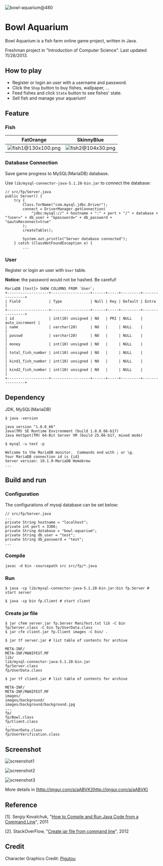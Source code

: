 ![bowl-aquarium@480](http://imgur.com/AImb9E3.png)

Bowl Aquarium
=========

Bowl Aquarium is a fish farm online game project, written in Java.

Freshman project in "Introduction of Computer Science". Last updated 11/28/2013.

How to play
-----------------------

- Register or login an user with a username and password.
- Click the `Shop` button to buy fishes, wallpaper, ...
- Feed fishes and click `State` button to see fishes' state.
- Sell fish and manage your aquarium!

Feature
-----------------------

### Fish ###

|FatOrange|SkinnyBlue|
|----|----|
|![fish1@130x100.png](http://imgur.com/09fMSTE.png)|![fish2@104x30.png](http://imgur.com/2Nmt3jX.png)|

### Database Connection ###

Save game progress to MySQL(MariaDB) database.

Use `lib/mysql-connector-java-5.1.28-bin.jar` to connect the database:

    // src/fp/Server.java
    public Server() {
        try {
            Class.forName("com.mysql.jdbc.Driver");
            connect = DriverManager.getConnection(
                "jdbc:mysql://" + hostname + ":" + port + "/" + database + "?user=" + db_user + "&password=" + db_password + "&autoReconnect=true"
            );
            createTable();

            System.out.println("Server database connected");
        } catch (ClassNotFoundException e) {
            ...

### User ###

Register or login an user with `User` table.

**Notice:** the password would not be hashed. Be careful!

    MariaDB [test]> SHOW COLUMNS FROM `User`;
    +-------------------+------------------+------+-----+---------+----------------+
    | Field             | Type             | Null | Key | Default | Extra          |
    +-------------------+------------------+------+-----+---------+----------------+
    | id                | int(10) unsigned | NO   | PRI | NULL    | auto_increment |
    | name              | varchar(20)      | NO   |     | NULL    |                |
    | passwd            | varchar(20)      | NO   |     | NULL    |                |
    | money             | int(10) unsigned | NO   |     | NULL    |                |
    | total_fish_number | int(10) unsigned | NO   |     | NULL    |                |
    | kind1_fish_number | int(10) unsigned | NO   |     | NULL    |                |
    | kind2_fish_number | int(10) unsigned | NO   |     | NULL    |                |
    +-------------------+------------------+------+-----+---------+----------------+

Dependency
-----------------------

JDK, MySQL(MariaDB)

    $ java -version

    java version "1.8.0_66"
    Java(TM) SE Runtime Environment (build 1.8.0_66-b17)
    Java HotSpot(TM) 64-Bit Server VM (build 25.66-b17, mixed mode)

    $ mysql -u test -p

    Welcome to the MariaDB monitor.  Commands end with ; or \g.
    Your MariaDB connection id is {id}
    Server version: 10.1.9-MariaDB Homebrew
    ...

Build and run
-----------------------

### Configuration ###

The configurations of mysql database can be set below:

    // src/fp/Server.java
    ...
    private String hostname = "localhost";
    private int port = 3306;
    private String database = "bowl-aquarium";
    private String db_user = "test";
    private String db_password = "test";
    ...

### Compile ###

    javac -d bin -sourcepath src src/fp/*.java

### Run ###

    $ java -cp lib/mysql-connector-java-5.1.28-bin.jar:bin fp.Server # start server

    $ java -cp bin fp.Client # start client

### Create jar file ###

    $ jar cfem server.jar fp.Server Manifest.txt lib -C bin fp/Server.class -C bin fp/UserData.class
    $ jar cfe client.jar fp.Client images -C bin/ .

    $ jar tf server.jar # list table of contents for archive

    META-INF/
    META-INF/MANIFEST.MF
    lib/
    lib/mysql-connector-java-5.1.28-bin.jar
    fp/Server.class
    fp/UserData.class

    $ jar tf client.jar # list table of contents for archive

    META-INF/
    META-INF/MANIFEST.MF
    images/
    images/background/
    images/background/background.jpg
    ...
    fp/
    fp/Bowl.class
    fp/Client.class
    ...
    fp/UserData.class
    fp/UserVerification.class

Screenshot
-----------------------

![screenshot1](http://imgur.com/9etS8JT.png)

![screenshot2](http://imgur.com/ygisdn7.png)

![screenshot3](http://imgur.com/0bv8QMJ.png)

More details in [http://imgur.com/a/aABVK](http://imgur.com/a/aABVK)

Reference
-----------------------

[1]. Sergiy Kovalchuk, "[How to Compile and Run Java Code from a Command Line](http://www.sergiy.ca/how-to-compile-and-launch-java-code-from-command-line/)", 2011

[2]. StackOverFlow, "[Create jar file from command line](http://stackoverflow.com/questions/11243442/create-jar-file-from-command-line)", 2012

Credit
-----------------------

Character Graphics Credit: [Pigutou](https://www.facebook.com/pigutou/)
